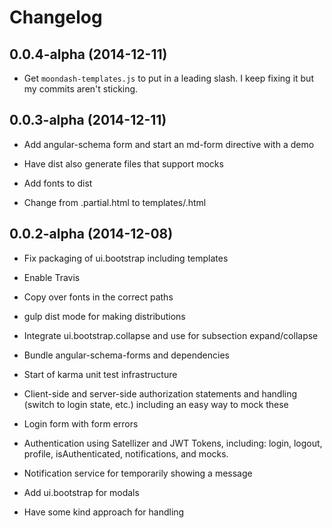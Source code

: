 # Changelog

## 0.0.4-alpha (2014-12-11)

- Get ``moondash-templates.js`` to put in a leading slash. I keep 
fixing it but my commits aren't sticking.

## 0.0.3-alpha (2014-12-11)

- Add angular-schema form and start an md-form directive with a demo

- Have dist also generate files that support mocks

- Add fonts to dist

- Change from .partial.html to templates/.html

## 0.0.2-alpha (2014-12-08)

- Fix packaging of ui.bootstrap including templates

- Enable Travis

- Copy over fonts in the correct paths

- gulp dist mode for making distributions

- Integrate ui.bootstrap.collapse and use for subsection expand/collapse

- Bundle angular-schema-forms and dependencies

- Start of karma unit test infrastructure

- Client-side and server-side authorization statements and handling 
(switch to login state, etc.) including an easy way to mock these

- Login form with form errors

- Authentication using Satellizer and JWT Tokens, including: login, 
logout, profile, isAuthenticated, notifications, and mocks.

- Notification service for temporarily showing a message

- Add ui.bootstrap for modals

- Have some kind approach for handling <title>

- Put MdLayout in $rootScope.layout as a simple way to get things in 
templates

- Include Restangular, switch to using it

- moondash.mockapi component to allow easy mocking of REST API

- Demonstrate how to override a parent named view (e.g. hijack the 
entire layout)

- Global sections that is there by default and can be injected into

- MdSections service for accumulating the groups/section/subsection 
hierarchy from the declared states


## 0.0.1-alpha (2014-11-28)

- Start a GitHub Pages presence at moonshotproject.github.io/moonshot

- Create demos that explain the base layout

- Start the Moondash Layout component

- Integrate ui-router

- Angular template cache as part of gulp builds

- Better error notification in gulp tasks

- Re-organize src into components

- External (vendors) and app bundles (concat, minified, sourcemaps) based
 on browserify and CommonJS

- Initial layout of gulp tasks with browserify, watch, sass, BrowserSync